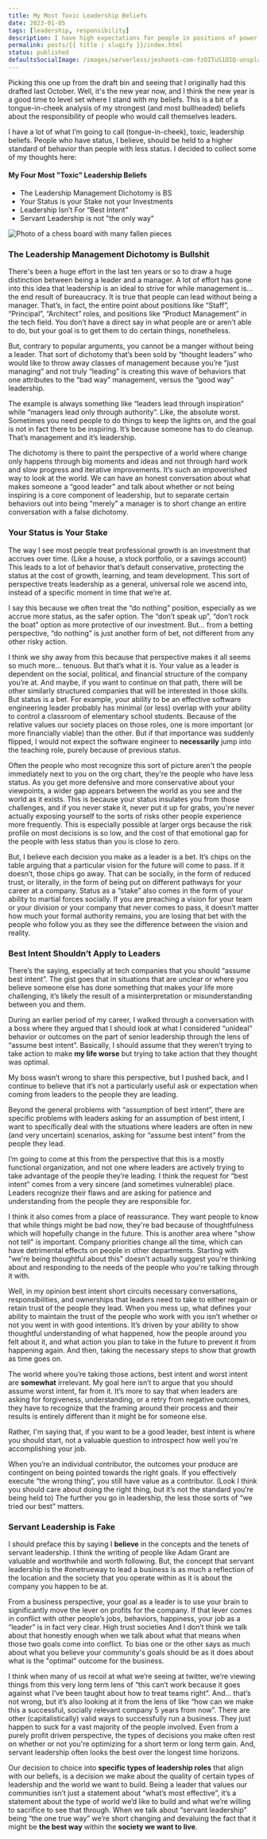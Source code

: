 ```yaml
---
title: My Most Toxic Leadership Beliefs
date: 2023-01-05
tags: [leadership, responsibility]
description: I have high expectations for people in positions of power and people with status. Let's talk about it
permalink: posts/{{ title | slugify }}/index.html
status: published
defaultsSocialImage: /images/serverless/jeshoots-com-fzOITuS1DIQ-unsplash.jpg
---
```


Picking this one up from the draft bin and seeing that I originally had this drafted last October. Well, it's the new year now, and I think the new year is a good time to level set where I stand with my beliefs. This is a bit of a tongue-in-cheek analysis of my strongest (and most bullheaded) beliefs about the responsibility of people who would call themselves leaders.

I have a lot of what I’m going to call (tongue-in-cheek), toxic, leadership beliefs. People who have status, I believe, should be held to a higher standard of behavior than people with less status. I decided to collect some of my thoughts here:

#### My Four Most "Toxic" Leadership Beliefs

- The Leadership Management Dichotomy is BS
- Your Status is your Stake not your Investments
- Leadership Isn’t For “Best Intent”
- Servant Leadership is not "the only way"

![Photo of a chess board with many fallen pieces](/images/serverless/jeshoots-com-fzOITuS1DIQ-unsplash.jpg)

### The Leadership Management Dichotomy is Bullshit

There's been a huge effort in the last ten years or so to draw a huge distinction between being a leader and a manager. A lot of effort has gone into this idea that leadership is an ideal to strive for while management is... the end result of bureaucracy. It is true that people can lead without being a manager. That’s, in fact, the entire point about positions like “Staff”, “Principal”, “Architect” roles, and positions like “Product Management” in the tech field. You don’t have a direct say in what people are or aren’t able to do, but your goal is to get them to do certain things, nonetheless.

But, contrary to popular arguments, you cannot be a manger without being a leader. That sort of dichotomy that’s been sold by “thought leaders” who would like to throw away classes of management because you’re “just managing” and not truly “leading” is creating this wave of behaviors that one attributes to the “bad way” management, versus the “good way” leadership.

The example is always something like “leaders lead through inspiration” while “managers lead only through authority”. Like, the absolute worst. Sometimes you need people to do things to keep the lights on, and the goal is not in fact there to be inspiring. It’s because someone has to do cleanup. That’s management and it’s leadership.

The dichotomy is there to paint the perspective of a world where change only happens through big moments and ideas and not through hard work and slow progress and iterative improvements. It’s such an impoverished way to look at the world. We can have an honest conversation about what makes someone a “good leader” and talk about whether or not being inspiring is a core component of leadership, but to separate certain behaviors out into being “merely” a manager is to short change an entire conversation with a false dichotomy.

### Your Status is Your Stake

The way I see most people treat professional growth is an investment that accrues over time. (Like a house, a stock portfolio, or a savings account) This leads to a lot of behavior that’s default conservative, protecting the status at the cost of growth, learning, and team development. This sort of perspective treats leadership as a general, universal role we ascend into, instead of a specific moment in time that we’re at.

I say this because we often treat the “do nothing” position, especially as we accrue more status, as the safer option. The “don’t speak up”, “don’t rock the boat” option as more protective of our investment. But… from a betting perspective, “do nothing” is just another form of bet, not different from any other risky action.

I think we shy away from this because that perspective makes it all seems so much more… tenuous. But that’s what it is. Your value as a leader is dependent on the social, political, and financial structure of the company you’re at. And maybe, if you want to continue on that path, there will be other similarly structured companies that will be interested in those skills. But status is a bet. For example, your ability to be an effective software engineering leader probably has minimal (or less) overlap with your ability to control a classroom of elementary school students. Because of the relative values our society places on those roles, one is more important (or more financially viable) than the other. But if that importance was suddenly flipped, I would not expect the software engineer to **necessarily** jump into the teaching role, purely because of previous status.

Often the people who most recognize this sort of picture aren't the people immediately next to you on the org chart, they're the people who have less status. As you get more defensive and more conservative about your viewpoints, a wider gap appears between the world as you see and the world as it exists. This is because your status insulates you from those challenges, and if you never stake it, never put it up for grabs, you're never actually exposing yourself to the sorts of risks other people experience more frequently. This is especially possible at larger orgs because the risk profile on most decisions is so low, and the cost of that emotional gap for the people with less status than you is close to zero.

But, I believe each decision you make as a leader is a bet. It’s chips on the table arguing that a particular vision for the future will come to pass. If it doesn’t, those chips go away. That can be socially, in the form of reduced trust, or literally, in the form of being put on different pathways for your career at a company. Status as a “stake” also comes in the form of your ability to martial forces socially. If you are preaching a vision for your team or your division or your company that never comes to pass, it doesn’t matter how much your formal authority remains, you are losing that bet with the people who follow you as they see the difference between the vision and reality.

### Best Intent Shouldn’t Apply to Leaders

There’s the saying, especially at tech companies that you should “assume best intent”. The gist goes that in situations that are unclear or where you believe someone else has done something that makes your life more challenging, it’s likely the result of a misinterpretation or misunderstanding between you and them.

During an earlier period of my career, I walked through a conversation with a boss where they argued that I should look at what I considered “unideal” behavior or outcomes on the part of senior leadership through the lens of “assume best intent”. Basically, I should assume that they weren’t trying to take action to make **my life worse** but trying to take action that they thought was optimal.

My boss wasn’t wrong to share this perspective, but I pushed back, and I continue to believe that it’s not a particularly useful ask or expectation when coming from leaders to the people they are leading.

Beyond the general problems with “assumption of best intent”, there are specific problems with leaders asking for an assumption of best intent, I want to specifically deal with the situations where leaders are often in new (and very uncertain) scenarios, asking for “assume best intent” from the people they lead.

I’m going to come at this from the perspective that this is a mostly functional organization, and not one where leaders are actively trying to take advantage of the people they’re leading. I think the request for “best intent” comes from a very sincere (and sometimes vulnerable) place. Leaders recognize their flaws and are asking for patience and understanding from the people they are responsible for.

I think it also comes from a place of reassurance. They want people to know that while things might be bad now, they're bad because of thoughtfulness which will hopefully change in the future. This is another area where "show not tell" is important. Company priorities change all the time, which can have detrimental effects on people in other departments. Starting with "we're being thoughtful about this" doesn't actually suggest you're thinking about and responding to the needs of the people who you're talking through it with.

Well, in my opinion best intent short circuits necessary conversations, responsibilities, and ownerships that leaders need to take to either regain or retain trust of the people they lead. When you mess up, what defines your ability to maintain the trust of the people who work with you isn’t whether or not you went in with good intentions. It’s driven by your ability to show thoughtful understanding of what happened, how the people around you felt about it, and what action you plan to take in the future to prevent it from happening again. And then, taking the necessary steps to show that growth as time goes on.

The world where you’re taking those actions, best intent and worst intent are **somewhat** irrelevant. My goal here isn’t to argue that you should assume worst intent, far from it. It’s more to say that when leaders are asking for forgiveness, understanding, or a retry from negative outcomes, they have to recognize that the framing around their process and their results is entirely different than it might be for someone else.

Rather, I'm saying that, if you want to be a good leader, best intent is where you should start, not a valuable question to introspect how well you're accomplishing your job.

When you’re an individual contributor, the outcomes your produce are contingent on being pointed towards the right goals. If you effectively execute “the wrong thing”, you still have value as a contributor. (Look I think you should care about doing the right thing, but it’s not the standard you’re being held to) The further you go in leadership, the less those sorts of “we tried our best” matters.

### Servant Leadership is Fake

I should preface this by saying I **believe** in the concepts and the tenets of servant leadership. I think the writing of people like Adam Grant are valuable and worthwhile and worth following. But, the concept that servant leadership is the #onetrueway to lead a business is as much a reflection of the location and the society that you operate within as it is about the company you happen to be at.

From a business perspective, your goal as a leader is to use your brain to significantly move the lever on profits for the company. If that lever comes in conflict with other people’s jobs, behaviors, happiness, your job as a “leader” is in fact very clear. High trust societies And I don’t think we talk about that honestly enough when we talk about what that means when those two goals come into conflict. To bias one or the other says as much about what you believe your community's goals should be as it does about what is the "optimal" outcome for the business.

I think when many of us recoil at what we’re seeing at twitter, we’re viewing things from this very long term lens of “this can’t work because it goes against what I’ve been taught about how to treat teams right”. And… that’s not wrong, but it’s also looking at it from the lens of like “how can we make this a successful, socially relevant company 5 years from now”. There are other (capitalistically) valid ways to successfully run a business. They just happen to suck for a vast majority of the people involved. Even from a purely profit driven perspective, the types of decisions you make often rest on whether or not you're optimizing for a short term or long term gain. And, servant leadership often looks the best over the longest time horizons.

Our decision to choice into **specific types of leadership roles** that align with our beliefs, is a decision we make about the quality of certain types of leadership and the world we want to build. Being a leader that values our communities isn’t just a statement about “what’s most effective”, it’s a statement about the type of world we’d like to build and what we’re willing to sacrifice to see that through. When we talk about “servant leadership” being “the one true way” we’re short changing and devaluing the fact that it might be **the best way** within the **society we want to live**.
